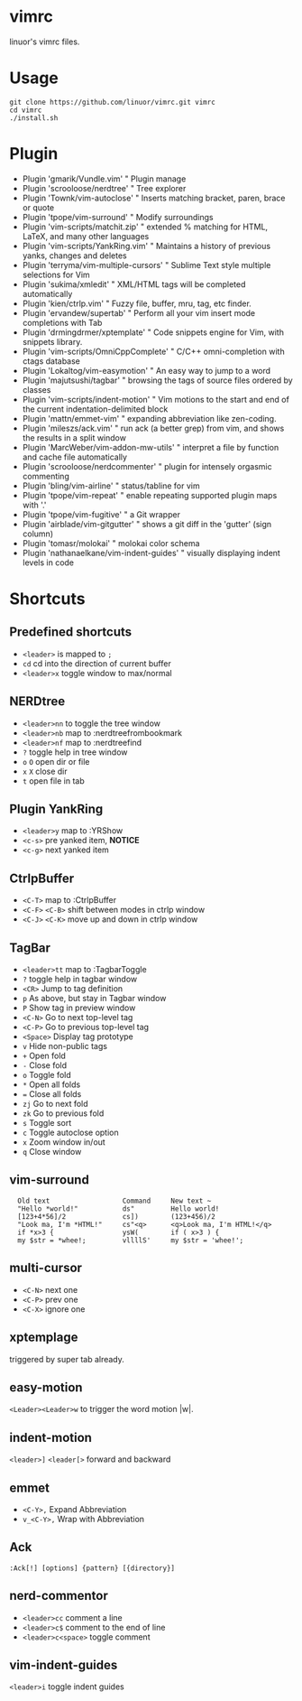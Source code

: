 vimrc
=======

linuor's vimrc files.

Usage
=====

```
git clone https://github.com/linuor/vimrc.git vimrc
cd vimrc
./install.sh
```

Plugin
======

- Plugin 'gmarik/Vundle.vim'                  " Plugin manage
- Plugin 'scrooloose/nerdtree'                " Tree explorer
- Plugin 'Townk/vim-autoclose'                " Inserts matching bracket, paren, brace or quote
- Plugin 'tpope/vim-surround'                 " Modify surroundings
- Plugin 'vim-scripts/matchit.zip'            " extended % matching for HTML, LaTeX, and many other languages
- Plugin 'vim-scripts/YankRing.vim'           " Maintains a history of previous yanks, changes and deletes
- Plugin 'terryma/vim-multiple-cursors'       " Sublime Text style multiple selections for Vim
- Plugin 'sukima/xmledit'                     " XML/HTML tags will be completed automatically
- Plugin 'kien/ctrlp.vim'                     " Fuzzy file, buffer, mru, tag, etc finder.
- Plugin 'ervandew/supertab'                  " Perform all your vim insert mode completions with Tab
- Plugin 'drmingdrmer/xptemplate'             " Code snippets engine for Vim, with snippets library.
- Plugin 'vim-scripts/OmniCppComplete'        " C/C++ omni-completion with ctags database
- Plugin 'Lokaltog/vim-easymotion'            " An easy way to jump to a word
- Plugin 'majutsushi/tagbar'                  " browsing the tags of source files ordered by classes
- Plugin 'vim-scripts/indent-motion'          " Vim motions to the start and end of the current indentation-delimited block
- Plugin 'mattn/emmet-vim'                    " expanding abbreviation like zen-coding.
- Plugin 'mileszs/ack.vim'                    " run ack (a better grep) from vim, and shows the results in a split window
- Plugin 'MarcWeber/vim-addon-mw-utils'       " interpret a file by function and cache file automatically
- Plugin 'scrooloose/nerdcommenter'           " plugin for intensely orgasmic commenting
- Plugin 'bling/vim-airline'                  " status/tabline for vim
- Plugin 'tpope/vim-repeat'                   " enable repeating supported plugin maps with '.'
- Plugin 'tpope/vim-fugitive'                 " a Git wrapper
- Plugin 'airblade/vim-gitgutter'             " shows a git diff in the 'gutter' (sign column)
- Plugin 'tomasr/molokai'                     " molokai color schema
- Plugin 'nathanaelkane/vim-indent-guides'    " visually displaying indent levels in code

Shortcuts
================

Predefined shortcuts
--------------------

- `<leader>` is mapped to `;`
- `cd`                                cd into the direction of current buffer
- `<leader>x`                         toggle window to max/normal

NERDtree
--------

- `<leader>nn`                        to toggle the tree window
- `<leader>nb`                        map to :nerdtreefrombookmark
- `<leader>nf`                        map to :nerdtreefind
- `?`                                 toggle help in tree window
- `o` `O`                             open dir or file
- `x` `X`                             close dir
- `t`                                 open file in tab

Plugin YankRing
---------------

- `<leader>y`                         map to :YRShow
- `<c-s>`                             pre yanked item, **NOTICE**
- `<c-g>`                             next yanked item

CtrlpBuffer
-----------

- `<C-T>`                             map to :CtrlpBuffer
- `<C-F>` `<C-B>`                     shift between modes in ctrlp window
- `<C-J>` `<C-K>`                     move up and down in ctrlp window

TagBar
------

- `<leader>tt`                        map to :TagbarToggle
- `?`                                 toggle help in tagbar window
- `<CR>`                              Jump to tag definition
- `p`                                 As above, but stay in Tagbar window
- `P`                                 Show tag in preview window
- `<C-N>`                             Go to next top-level tag
- `<C-P>`                             Go to previous top-level tag
- `<Space>`                           Display tag prototype
- `v`                                 Hide non-public tags
- `+`                                 Open fold
- `-`                                 Close fold
- `o`                                 Toggle fold
- `*`                                 Open all folds
- `=`                                 Close all folds
- `zj`                                Go to next fold
- `zk`                                Go to previous fold
- `s`                                 Toggle sort
- `c`                                 Toggle autoclose option
- `x`                                 Zoom window in/out
- `q`                                 Close window

vim-surround
------------

```
  Old text                  Command     New text ~
  "Hello *world!"           ds"         Hello world!
  [123+4*56]/2              cs])        (123+456)/2
  "Look ma, I'm *HTML!"     cs"<q>      <q>Look ma, I'm HTML!</q>
  if *x>3 {                 ysW(        if ( x>3 ) {
  my $str = *whee!;         vllllS'     my $str = 'whee!';
```

multi-cursor
------------

- `<C-N>`                             next one
- `<C-P>`                             prev one
- `<C-X>`                             ignore one

xptemplage
----------

triggered by super tab already.

easy-motion
-----------

`<Leader><Leader>w`                 to trigger the word motion |w|.

indent-motion
-------------

`<leader>]` `<leader[>`             forward and backward

emmet
-----

- `<C-Y>,`                            Expand Abbreviation
- `v_<C-Y>,`                          Wrap with Abbreviation

Ack
---

`:Ack[!] [options] {pattern} [{directory}]`

nerd-commentor
--------------

- `<leader>cc`                      comment a line
- `<leader>c$`                      comment to the end of line
- `<leader>c<space>`                toggle comment

vim-indent-guides
-----------------

`<leader>i`                         toggle indent guides
